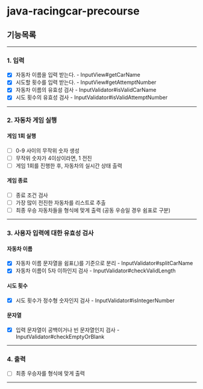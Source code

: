 # java-racingcar-precourse

## 기능목록

---

### 1. 입력
- [X] 자동차 이름을 입력 받는다. - InputView#getCarName
- [X] 시도할 횟수를 입력 받는다. - InputView#getAttemptNumber
- [X] 자동차 이름의 유효성 검사 - InputValidator#isValidCarName
- [X] 시도 횟수의 유효성 검사 - InputValidator#isValidAttemptNumber

---

### 2. 자동차 게임 실행
#### 게임 1회 실행
- [ ] 0-9 사이의 무작위 숫자 생성
- [ ] 무작위 숫자가 4이상이라면, 1 전진
- [ ] 게임 1회를 진행한 후, 자동차의 실시간 상태 출력

#### 게임 종료
- [ ] 종료 조건 검사
- [ ] 가장 많이 전진한 자동차를 리스트로 추출
- [ ] 최종 우승 자동차들을 형식에 맞게 출력 (공동 우승일 경우 쉼표로 구분)

---

### 3. 사용자 입력에 대한 유효성 검사
#### 자동차 이름
- [X] 자동차 이름 문자열을 쉼표(,)를 기준으로 분리 - InputValidator#splitCarName
- [X] 자동차 이름이 5자 이하인지 검사 - InputValidator#checkValidLength

#### 시도 횟수
- [X] 시도 횟수가 정수형 숫자인지 검사 - InputValidator#isIntegerNumber

#### 문자열
- [X] 입력 문자열이 공백이거나 빈 문자열인지 검사 - InputValidator#checkEmptyOrBlank

---

### 4. 출력
- [ ] 최종 우승자를 형식에 맞게 출력

---

